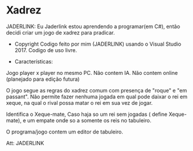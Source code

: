 # Xadrez

JADERLINK:
Eu Jaderlink estou aprendendo a programar(em C#), então decidi criar um jogo de xadrez para pradicar.

* Copyright
Codigo feito por mim (JADERLINK) usando o Visual Studio 2017.
Codigo de uso livre.

* Características:

Jogo player x player no mesmo PC.
Não contem IA.
Não contem online (planejado para edição futura)

O jogo segue as regras do xadrez comum com presença de "roque" e "em passant".
Não permite fazer nenhuma jogada em qual pode daixar o rei em xeque, na qual o rival possa matar o rei em sua vez de jogar.

Identifica o Xeque-mate, Caso haja so um rei sem jogadas ( define Xeque-mate), e um empate onde so a somente os reis no tabuleiro.

O programa/jogo contem um editor de tabuleiro.

Att: JADERLINK
